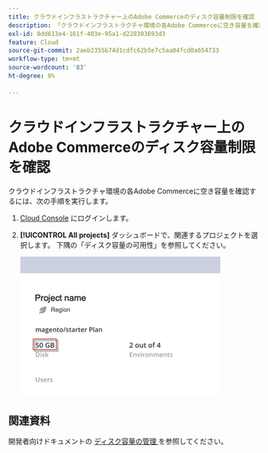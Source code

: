 ```yaml
---
title: クラウドインフラストラクチャー上のAdobe Commerceのディスク容量制限を確認
description: 「クラウドインフラストラクチャ環境の各Adobe Commerceに空き容量を確認するには：」
exl-id: 0dd613e4-161f-403e-95a1-d228303693d3
feature: Cloud
source-git-commit: 2aeb2355b74d1cdfc62b5e7c5aa04fcd0a654733
workflow-type: tm+mt
source-wordcount: '83'
ht-degree: 0%

---
```


# クラウドインフラストラクチャー上のAdobe Commerceのディスク容量制限を確認

クラウドインフラストラクチャ環境の各Adobe Commerceに空き容量を確認するには、次の手順を実行します。

1. [Cloud Console](https://console.adobecommerce.com) にログインします。
1. **[!UICONTROL All projects]** ダッシュボードで、関連するプロジェクトを選択します。 下隅の「ディスク容量の可用性」を参照してください。

   ![project_space.png](/help/how-to/general/assets/project_space.png)

## 関連資料

開発者向けドキュメントの [ ディスク容量の管理 ](https://experienceleague.adobe.com/ja/docs/commerce-cloud-service/user-guide/develop/storage/manage-disk-space) を参照してください。
